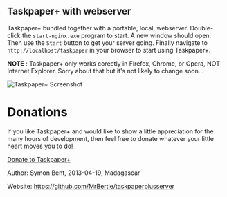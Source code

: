 Taskpaper+ with webserver
------

Taskpaper+ bundled together with a portable, local, webserver.
Double-click the `start-nginx.exe` program to start.  A new window should open.  Then use the `Start` button to get your server going.  Finally navigate to `http://localhost/taskpaper` in your browser to start using Taskpaper+.

**NOTE** : Taskpaper+ only works corectly in Firefox, Chrome, or Opera, NOT Internet Explorer.  Sorry about that but it's not likely to change soon...

![Taskpaper+ Screenshot](https://taskpaperplus.googlecode.com/files/main-view.png)

Donations
======

If you like Taskpaper+ and would like to show a little appreciation for the many hours of development, then feel free to donate whatever your little heart moves you to do!

[Donate to Taskpaper+](https://www.paypal.com/cgi-bin/webscr?cmd=_s-xclick&hosted_button_id=XUZQ9UDD5SNM2)

Author: Symon Bent, 2013-04-19, Madagascar

Website: https://github.com/MrBertie/taskpaperplusserver

